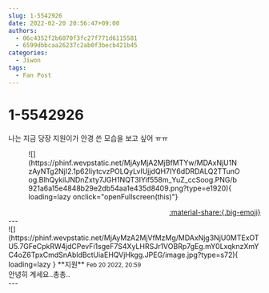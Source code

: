 ```yaml
---
slug: 1-5542926
date: 2022-02-20 20:56:47+09:00
authors:
  - 06c4352f2b6070f3fc27f771d6115581
  - 6599dbbcaa26237c2ab0f3becb421b45
categories:
  - Jiwon
tags:
  - Fan Post
---
```


# 1-5542926

<div class="post-container" markdown="1">
<div class="content-container md-sidebar__scrollwrap" markdown="1">

나는 지금 당장 지원이가 안경 쓴 모습을 보고 싶어 ㅠㅠ
<figure markdown="1">
![](https://phinf.wevpstatic.net/MjAyMjA2MjBfMTYw/MDAxNjU1NzAyNTg2NjI2.1p62liytcvzPOLQyLvIUjjdQH7IY6dDRDALQ2TTunOog.BlhQykilJNDnZxty7JGH1NQT3IYif558m_YuZ_ccSoog.PNG/b921a6a15e4848b29e2db54aa1e435d8409.png?type=e1920){ loading=lazy onclick="openFullscreen(this)"}
</figure>


</div>
</div>

<div style="text-align: right;" markdown="1">
<a href="https://weverse.io/fromis9/fanpost/1-5542926" style="text-align: right;">:material-share:{.big-emoji}</a>
</div>
---

<div class="comments-container md-sidebar__scrollwrap" markdown="1">
<div class="comment" markdown="1">
<div class='id-container' markdown="1">
![](https://phinf.wevpstatic.net/MjAyMzA2MjVfMzMg/MDAxNjg3NjU0MTExOTU5.7GFeCpkRW4jdCPevFi1sgeF7S4XyLHRSJr1VOBRp7gEg.mY0LxqknzXmYC4oZ6TpxCmdSnAbldBctUiaEHQVjHkgg.JPEG/image.jpg?type=s72){ loading=lazy }
**<span class="artist">지원</span>** <small>Feb 20 2022, 20:59</small><br>
</div>
<div class='comment-body' markdown="1">
안녕히 계세요..총총..
</div>
</div>
</div>
---
